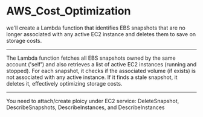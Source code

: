 # AWS_Cost_Optimization
we'll create a Lambda function that identifies EBS snapshots that are no longer associated with any active EC2 instance and deletes them to save on storage costs.

---

The Lambda function fetches all EBS snapshots owned by the same account ('self') and also retrieves a list of active EC2 instances (running and stopped). For each snapshot, it checks if the associated volume (if exists) is not associated with any active instance. If it finds a stale snapshot, it deletes it, effectively optimizing storage costs.

---

You need to attach/create ploicy under EC2 service: DeleteSnapshot, DescribeSnapshots, DescribeInstances, and DescribeInstances
